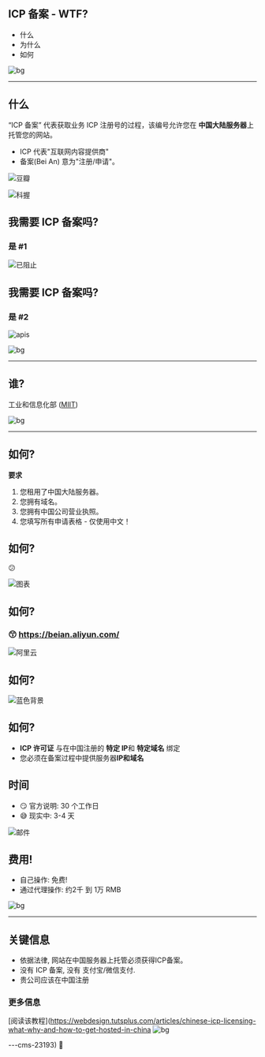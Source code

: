 ## ICP 备案 - WTF?

- 什么
- 为什么
- 如何


![bg](https://github.com/dounan1/china-product/raw/master/01-design/slides/background.png)

---

## 什么

“ICP 备案” 代表获取业务 ICP 注册号的过程，该编号允许您在 **中国大陆服务器**上托管您的网站。

- ICP 代表"互联网内容提供商"
- 备案(Bei An) 意为"注册/申请"。

![豆瓣](layouts/douban-2dca698437de2571771bcfb0bd43e1eb5f3a4ec24546388804ee084012b2d749.png)

![科握](layouts/kawo-efd6e353594e58de643397ccb4b89dd0c430f80a5baec09a80216291a2ebcc27.png)

## 我需要 ICP 备案吗?

### 是 #1

![已阻止](layouts/blocked-80b4ea556569a698bf269da02632501024228b1547c28eb6db1e9e53debd1136.png)

## 我需要 ICP 备案吗?

### 是 #2

![apis](layouts/apis-f308eaeb76e1d0ac3c97e0bc7df2cf6d963ca68ae68c095a318d433b2f8e377c.png)

<!-- footer: Le Wagon China Product -->
![bg](background.png)

---

## 谁?

工业和信息化部 ([MIIT](https://en.wikipedia.org/wiki/Ministry_of_Industry_and_Information_Technology))

<!-- footer: Le Wagon China Product -->
![bg](background.png)

---

## 如何?

**要求**

1. 您租用了中国大陆服务器。
2. 您拥有域名。
3. 您拥有中国公司营业执照。
4. 您填写所有申请表格 - 仅使用中文！

## 如何?

😕

![图表](layouts/diagram-5cbab7718eafb1fb1a9ca0f1e79b20142aae125789c1f9a02722f4231125d179.jpg)

## 如何?

### 😙 https://beian.aliyun.com/

![阿里云](layouts/aliyun-179e8dc98030bcfa2292b093a47d525d195a18a167fa1eb1f428b1a2a204cd55.png)

## 如何?

![蓝色背景](layouts/bluebackground-655015f41b520ffd8819cdf8dbc433eb93c7b9aefd20cabdd6e0ec7b1b7d9529.png)

## 如何?

- **ICP 许可证** 与在中国注册的 **特定 IP**和 **特定域名** 绑定
- 您必须在备案过程中提供服务器**IP和域名**

## 时间

- 😏 官方说明: 30 个工作日
- 😅 现实中: 3-4 天

![邮件](layouts/email-01a67b0270716449fdf1ccc7836bafa1966d69ab9fcbfa44e286d43311734933.png)

## 费用!

- 自己操作: 免费!
- 通过代理操作: 约2千 到 1万 RMB

<!-- footer: Le Wagon China Product -->
![bg](background.png)

---

## 关键信息

- 依据法律, 网站在中国服务器上托管必须获得ICP备案。
- 没有 ICP 备案, 没有 支付宝/微信支付.
- 贵公司应该在中国注册

### 更多信息

[阅读该教程](https://webdesign.tutsplus.com/articles/chinese-icp-licensing-what-why-and-how-to-get-hosted-in-china<!-- footer: Le Wagon China Product -->
![bg](background.png)

---cms-23193) 🚀

